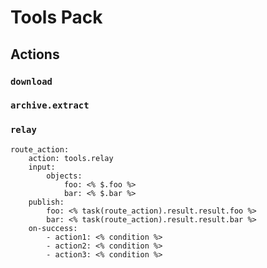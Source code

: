 # Tools Pack

## Actions

### `download`
### `archive.extract`
### `relay`

```
route_action:
    action: tools.relay
    input:
        objects:
            foo: <% $.foo %>
            bar: <% $.bar %>
    publish:
        foo: <% task(route_action).result.result.foo %>
        bar: <% task(route_action).result.result.bar %>
    on-success:
        - action1: <% condition %>
        - action2: <% condition %>
        - action3: <% condition %>
```


